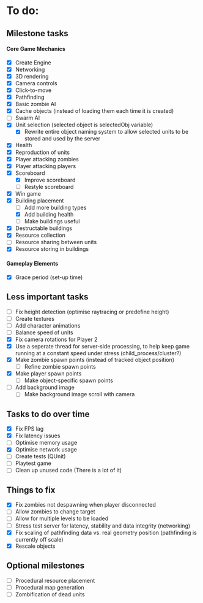 To do:
======

Milestone tasks
---------------

#### Core Game Mechanics

* [x] Create Engine
* [x] Networking
* [x] 3D rendering
* [x] Camera controls
* [x] Click-to-move
* [x] Pathfinding
* [x] Basic zombie AI
* [x] Cache objects (instead of loading them each time it is created)
* [ ] Swarm AI
* [x] Unit selection (selected object is selectedObj variable)
	* [x] Rewrite entire object naming system to allow selected units to be stored and used by the server
* [x] Health
* [x] Reproduction of units
* [x] Player attacking zombies
* [x] Player attacking players
* [x] Scoreboard
	* [x] Improve scoreboard
	* [ ] Restyle scoreboard
* [x] Win game
* [x] Building placement
	* [ ] Add more building types
	* [x] Add building health
	* [ ] Make buildings useful
* [x] Destructable buildings
* [x] Resource collection
* [ ] Resource sharing between units
* [x] Resource storing in buildings

#### Gameplay Elements

* [x] Grace period (set-up time)

Less important tasks
--------------------

* [ ] Fix height detection (optimise raytracing or predefine height)
* [ ] Create textures
* [ ] Add character animations
* [ ] Balance speed of units
* [x] Fix camera rotations for Player 2
* [x] Use a seperate thread for server-side processing, to help keep game running at a constant speed under stress (child_process/cluster?)
* [x] Make zombie spawn points (instead of tracked object position)
	* [ ] Refine zombie spawn points
* [x] Make player spawn points
	* [ ] Make object-specific spawn points
* [ ] Add background image
	* [ ] Make background image scroll with camera

Tasks to do over time
---------------------

* [x] Fix FPS lag
* [x] Fix latency issues
* [ ] Optimise memory usage
* [x] Optimise network usage
* [ ] Create tests (QUnit)
* [ ] Playtest game
* [ ] Clean up unused code (There is a lot of it)

Things to fix
-------------

* [x] Fix zombies not despawning when player disconnected
* [ ] Allow zombies to change target
* [ ] Allow for multiple levels to be loaded
* [ ] Stress test server for latency, stability and data integrity (networking)
* [x] Fix scaling of pathfinding data vs. real geometry position (pathfinding is currently off scale)
* [x] Rescale objects

Optional milestones
-------------------

* [ ] Procedural resource placement
* [ ] Procedural map generation
* [ ] Zombification of dead units
